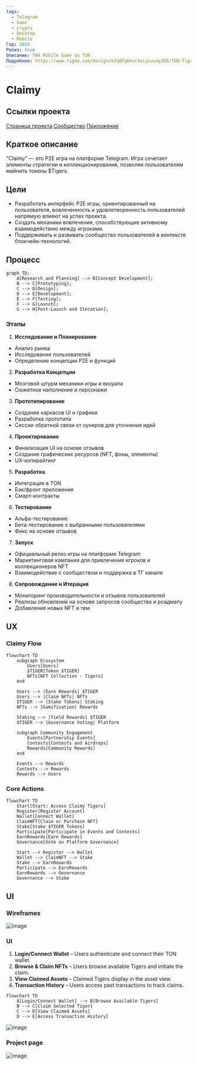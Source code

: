 ```yaml
---
tags:
  - Telegram
  - Game
  - Crypto
  - Desktop
  - Mobile
Год: 2024
Релиз: true
Описание: TWA Mobile Game on TON
Подробнее: https://www.figma.com/design/mZq6FqGmvr4eLyLuvayZQ5/TON-Tigers?node-id=18-24946&t=IY18WkJRgIhIybLf-1
---
```


# Claimy

## Ссылки проекта
[Страница проекта](https://tontiger.io)
[Сообщество](https://t.me/tontiger_tg)
[Приложение](https://t.me/Claimybot)

## Краткое описание
"Claimy" — это P2E игра на платформе Telegram. Игра сочетает элементы стратегии и коллекционирования, позволяя пользователям майнить токены $Tigers.

## Цели
- Разработать интерфейс P2E игры, ориентированный на пользователя, вовлеченность и удовлетворенность пользователей напрямую влияют на успех проекта.
- Создать механики вовлечения, способствующие активному взаимодействию между игроками.
- Поддерживать и развивать сообщество пользователей в контексте блокчейн-технологий.

## Процесс 

```mermaid
graph TD;
    A[Research and Planning] --> B[Concept Development];
    B --> C[Prototyping];
    C --> D[Design];
    D --> E[Development];
    E --> F[Testing];
    F --> G[Launch];
    G --> H[Post-Launch and Iteration];
```

### Этапы
1. **Исследование и Планирование**
- Анализ рынка
- Исследование пользователей
- Определение концепции P2E и функций
2. **Разработка Концепции**
- Мозговой штурм механики игры и визуала
- Сюжетное наполнение и персонажи
3. **Прототипирование**
- Создание каркасов UI и графики
- Разработка прототипа
- Сессии обратной связи от оунеров для уточнения идей
4. **Проектирование**
- Финализация UI на основе отзывов
- Создание графических ресурсов (NFT, фоны, элементы)
- UX-копирайтинг
5. **Разработка**
- Интеграция в TON
- Бэк/фронт приложения
- Смарт-контракты
6. **Тестирование**
- Альфа-тестирование
- Бета-тестирование с выбранными пользователями
- Фикс на основе отзывов
7. **Запуск**
- Официальный релиз игры на платформе Telegram
- Маркетинговая кампания для привлечения игроков и коллекционеров NFT
- Взаимодействие с сообществом и поддержка в ТГ канале
8. **Сопровождение и Итерация**
- Мониторинг производительности и отзывов пользователей
- Реализы обновлений на основе запросов сообщества и роадмапу
- Добавление новых NFT и тем


## UX

### Claimy Flow

```mermaid
flowchart TD
    subgraph Ecosystem
        Users[Users]
        $TIGER[Token $TIGER]
        NFTs[NFT Collection - Tigers]
    end

    Users --> |Earn Rewards| $TIGER
    Users --> |Claim NFTs| NFTs
    $TIGER --> |Stake Tokens| Staking
    NFTs --> |Gamification| Rewards

    Staking --> |Yield Rewards| $TIGER
    $TIGER --> |Governance Voting| Platform
    
    subgraph Community Engagement
        Events[Partnership Events]
        Contests[Contests and Airdrops]
        Rewards[Community Rewards]
    end
    
    Events --> Rewards
    Contests --> Rewards
    Rewards --> Users
```

### Core Actions

```mermaid
flowchart TD
    Start[Start: Access Claimy Tigers]
    Register[Register Account]
    Wallet[Connect Wallet]
    ClaimNFT[Claim or Purchase NFT]
    Stake[Stake $TIGER Tokens]
    Participate[Participate in Events and Contests]
    EarnRewards[Earn Rewards]
    Governance[Vote on Platform Governance]
    
    Start --> Register --> Wallet
    Wallet --> ClaimNFT --> Stake
    Stake --> EarnRewards
    Participate --> EarnRewards
    EarnRewards --> Governance
    Governance --> Stake
```

## UI

### Wireframes

![image](https://github.com/user-attachments/assets/b2230559-e940-4bc4-b044-608257c9ca56)

### UI

1. **Login/Connect Wallet** – Users authenticate and connect their TON wallet.
2. **Browse & Claim NFTs** – Users browse available Tigers and initiate the claim.
3. **View Claimed Assets** – Claimed Tigers display in the asset view.
4. **Transaction History** – Users access past transactions to track claims.

```mermaid
flowchart TD
    A[Login/Connect Wallet] --> B[Browse Available Tigers]
    B --> C[Claim Selected Tiger]
    C --> D[View Claimed Assets]
    D --> E[Access Transaction History]
```

![image](https://github.com/user-attachments/assets/187f4f12-f4f9-4a8b-982b-08c4c498c7d7)

### Project page

![image](https://github.com/user-attachments/assets/043c873c-4e58-4e1b-99b6-f08e23061469)



